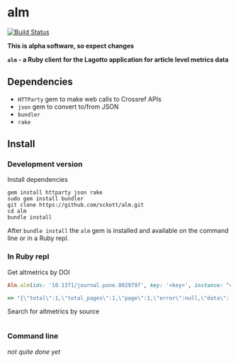 alm
======

[![Build Status](https://api.travis-ci.org/sckott/alm.png)](https://travis-ci.org/sckott/alm)

__This is alpha software, so expect changes__

__`alm` - a Ruby client for the Lagotto application for article level metrics data__

## Dependencies

* `HTTParty` gem to make web calls to Crossref APIs
* `json` gem to convert to/from JSON
* `bundler`
* `rake`

## Install

### Development version

Install dependencies

```
gem install httparty json rake
sudo gem install bundler
git clone https://github.com/sckott/alm.git
cd alm
bundle install
```

After `bundle install` the `alm` gem is installed and available on the command line or in a Ruby repl.

### In Ruby repl

Get altmetrics by DOI

```ruby
Alm.alm(ids: '10.1371/journal.pone.0029797', key: '<key>', instance: "crossref")
```

```ruby
=> "{\"total\":1,\"total_pages\":1,\"page\":1,\"error\":null,\"data\":[{\"doi\":\"10.1371/journal.pone.0029797\",\"title\":\"Ecological Guild Evolution and the Discovery of the World's Smallest Vertebrate\",\"issued\":{\"date-parts\":[[2012,1,11]]},\"canonical_url\":null,\"pmid\":\"22253785\",\"pmcid\":\"3256195\",\"mendeley_uuid\":null,\"viewed\":0,\"saved\":0,\"discussed\":0,\"cited\":0,\"update_date\":\"2014-11-15T20:59:22Z\"}]}"
```

Search for altmetrics by source

```ruby

```

### Command line

_not quite done yet_

